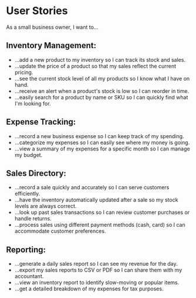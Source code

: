 # User Stories

As a small business owner, I want to...

## Inventory Management:
- ...add a new product to my inventory so I can track its stock and sales.
- ...update the price of a product so that my sales reflect the current pricing.
- ...see the current stock level of all my products so I know what I have on hand.
- ...receive an alert when a product's stock is low so I can reorder in time.
- ...easily search for a product by name or SKU so I can quickly find what I'm looking for.

## Expense Tracking:
- ...record a new business expense so I can keep track of my spending.
- ...categorize my expenses so I can easily see where my money is going.
- ...view a summary of my expenses for a specific month so I can manage my budget.

## Sales Directory:
- ...record a sale quickly and accurately so I can serve customers efficiently.
- ...have the inventory automatically updated after a sale so my stock levels are always correct.
- ...look up past sales transactions so I can review customer purchases or handle returns.
- ...process sales using different payment methods (cash, card) so I can accommodate customer preferences.

## Reporting:
- ...generate a daily sales report so I can see my revenue for the day.
- ...export my sales reports to CSV or PDF so I can share them with my accountant.
- ...view an inventory report to identify slow-moving or popular items.
- ...get a detailed breakdown of my expenses for tax purposes.